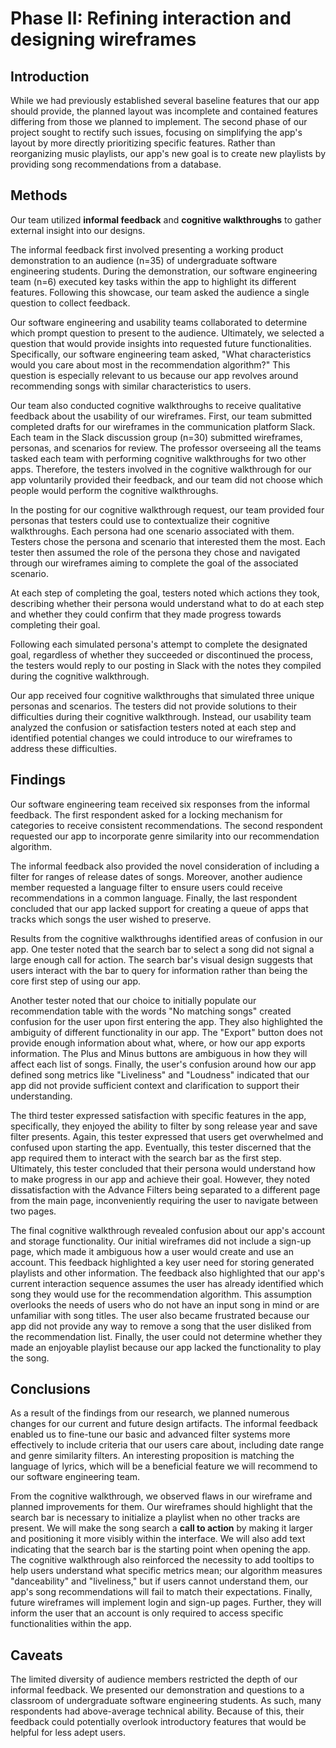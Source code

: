 # Phase II: Refining interaction and designing wireframes

## Introduction

While we had previously established several baseline features that our app should provide, the planned layout was incomplete and contained features differing from those we planned to implement. The second phase of our project sought to rectify such issues, focusing on simplifying the app's layout by more directly prioritizing specific features. Rather than reorganizing music playlists, our app's new goal is to create new playlists by providing song recommendations from a database.

## Methods

<!-- !!! Describe research methods you used to discover new insights, which explains the purpose of each. Provide enough detail that someone would be able to faithfully reproduce your research. Only include research methods in here, not design documents/techniques/artifacts !!! -->

Our team utilized **informal feedback** and **cognitive walkthroughs** to gather external insight into our designs.

The informal feedback first involved presenting a working product demonstration to an audience (n=35) of undergraduate software engineering students. During the demonstration, our software engineering team (n=6) executed key tasks within the app to highlight its different features. Following this showcase, our team asked the audience a single question to collect feedback.

Our software engineering and usability teams collaborated to determine which prompt question to present to the audience. Ultimately, we selected a question that would provide insights into requested future functionalities. Specifically, our software engineering team asked, "What characteristics would you care about most in the recommendation algorithm?" This question is especially relevant to us because our app revolves around recommending songs with similar characteristics to users.

Our team also conducted cognitive walkthroughs to receive qualitative feedback about the usability of our wireframes. First, our team submitted completed drafts for our wireframes in the communication platform Slack. Each team in the Slack discussion group (n=30) submitted wireframes, personas, and scenarios for review. The professor overseeing all the teams tasked each team with performing cognitive walkthroughs for two other apps. Therefore, the testers involved in the cognitive walkthrough for our app voluntarily provided their feedback, and our team did not choose which people would perform the cognitive walkthroughs.

In the posting for our cognitive walkthrough request, our team provided four personas that testers could use to contextualize their cognitive walkthroughs. Each persona had one scenario associated with them. Testers chose the persona and scenario that interested them the most. Each tester then assumed the role of the persona they chose and navigated through our wireframes aiming to complete the goal of the associated scenario.

At each step of completing the goal, testers noted which actions they took, describing whether their persona would understand what to do at each step and whether they could confirm that they made progress towards completing their goal.

Following each simulated persona's attempt to complete the designated goal, regardless of whether they succeeded or discontinued the process, the testers would reply to our posting in Slack with the notes they compiled during the cognitive walkthrough.

Our app received four cognitive walkthroughs that simulated three unique personas and scenarios. The testers did not provide solutions to their difficulties during their cognitive walkthrough. Instead, our usability team analyzed the confusion or satisfaction testers noted at each step and identified potential changes we could introduce to our wireframes to address these difficulties.

## Findings

Our software engineering team received six responses from the informal feedback. The first respondent asked for a locking mechanism for categories to receive consistent recommendations. The second respondent requested our app to incorporate genre similarity into our recommendation algorithm.

The informal feedback also provided the novel consideration of including a filter for ranges of release dates of songs. Moreover, another audience member requested a language filter to ensure users could receive recommendations in a common language. Finally, the last respondent concluded that our app lacked support for creating a queue of apps that tracks which songs the user wished to preserve.

Results from the cognitive walkthroughs identified areas of confusion in our app. One tester noted that the search bar to select a song did not signal a large enough call for action. The search bar's visual design suggests that users interact with the bar to query for information rather than being the core first step of using our app.

Another tester noted that our choice to initially populate our recommendation table with the words "No matching songs" created confusion for the user upon first entering the app. They also highlighted the ambiguity of different functionality in our app. The "Export" button does not provide enough information about what, where, or how our app exports information. The Plus and Minus buttons are ambiguous in how they will affect each list of songs. Finally, the user's confusion around how our app defined song metrics like "Liveliness" and "Loudness" indicated that our app did not provide sufficient context and clarification to support their understanding.

The third tester expressed satisfaction with specific features in the app, specifically, they enjoyed the ability to filter by song release year and save filter presents. Again, this tester expressed that users get overwhelmed and confused upon starting the app. Eventually, this tester discerned that the app required them to interact with the search bar as the first step. Ultimately, this tester concluded that their persona would understand how to make progress in our app and achieve their goal. However, they noted dissatisfaction with the Advance Filters being separated to a different page from the main page, inconveniently requiring the user to navigate between two pages.

The final cognitive walkthrough revealed confusion about our app's account and storage functionality. Our initial wireframes did not include a sign-up page, which made it ambiguous how a user would create and use an account. This feedback highlighted a key user need for storing generated playlists and other information. The feedback also highlighted that our app's current interaction sequence assumes the user has already identified which song they would use for the recommendation algorithm. This assumption overlooks the needs of users who do not have an input song in mind or are unfamiliar with song titles. The user also became frustrated because our app did not provide any way to remove a song that the user disliked from the recommendation list. Finally, the user could not determine whether they made an enjoyable playlist because our app lacked the functionality to play the song.

<!-- !!! For each research method, detail each of the findings to clarify new discoveries of users' needs !!! -->

## Conclusions

<!-- !!! Discoveries derived from the methods and their findings. Interpret how the findings translate into new insights into UX design recommendations. Describe those recommendations and how they should shape future work. In this section, include the new design recommendations based on the latest user insights. !!! -->

As a result of the findings from our research, we planned numerous changes for our current and future design artifacts. The informal feedback enabled us to fine-tune our basic and advanced filter systems more effectively to include criteria that our users care about, including date range and genre similarity filters. An interesting proposition is matching the language of lyrics, which will be a beneficial feature we will recommend to our software engineering team.

From the cognitive walkthrough, we observed flaws in our wireframe and planned improvements for them. Our wireframes should highlight that the search bar is necessary to initialize a playlist when no other tracks are present. We will make the song search a **call to action** by making it larger and positioning it more visibly within the interface. We will also add text indicating that the search bar is the starting point when opening the app. The cognitive walkthrough also reinforced the necessity to add tooltips to help users understand what specific metrics mean; our algorithm measures "danceability" and "liveliness," but if users cannot understand them, our app's song recommendations will fail to match their expectations. Finally, future wireframes will implement login and sign-up pages. Further, they will inform the user that an account is only required to access specific functionalities within the app.

## Caveats

The limited diversity of audience members restricted the depth of our informal feedback. We presented our demonstration and questions to a classroom of undergraduate software engineering students. As such, many respondents had above-average technical ability. Because of this, their feedback could potentially overlook introductory features that would be helpful for less adept users.

<!-- !!! Considerations and/or limitations to the methods you chose and the findings/conclusions drawn from them. In other words, give warnings if there are limitations to your research such as not being able to find enough users of a particular demographic, the methods not being able to expose certain information, assumptions you made, etc. !!! -->
